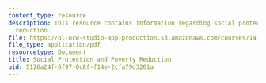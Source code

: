 ```yaml
---
content_type: resource
description: This resource contains information regarding social protection and poverty
  reduction.
file: https://ol-ocw-studio-app-production.s3.amazonaws.com/courses/14-73-the-challenge-of-world-poverty-spring-2011/5126a24f6f970c8ff14e2cfa79d3261a_MIT14_73S11_Lec15_slides.pdf
file_type: application/pdf
resourcetype: Document
title: Social Protection and Poverty Reduction
uid: 5126a24f-6f97-0c8f-f14e-2cfa79d3261a
---
```


